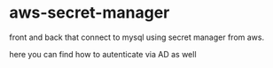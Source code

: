 # aws-secret-manager
front and back that connect to mysql using secret manager from aws.

here you can find how to autenticate via AD as well
